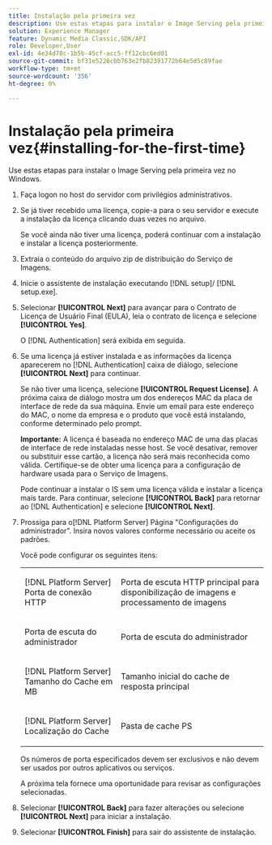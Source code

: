 ```yaml
---
title: Instalação pela primeira vez
description: Use estas etapas para instalar o Image Serving pela primeira vez no Windows.
solution: Experience Manager
feature: Dynamic Media Classic,SDK/API
role: Developer,User
exl-id: 4e34d78c-1b5b-45cf-acc5-ff12cbc6ed01
source-git-commit: bf31e5226cbb763e2fb82391772b64e5d5c89fae
workflow-type: tm+mt
source-wordcount: '356'
ht-degree: 0%

---
```


# Instalação pela primeira vez{#installing-for-the-first-time}

Use estas etapas para instalar o Image Serving pela primeira vez no Windows.

1. Faça logon no host do servidor com privilégios administrativos.
1. Se já tiver recebido uma licença, copie-a para o seu servidor e execute a instalação da licença clicando duas vezes no arquivo.

   Se você ainda não tiver uma licença, poderá continuar com a instalação e instalar a licença posteriormente.

1. Extraia o conteúdo do arquivo zip de distribuição do Serviço de Imagens.
1. Inicie o assistente de instalação executando [!DNL setup]/ [!DNL setup.exe].
1. Selecionar **[!UICONTROL Next]** para avançar para o Contrato de Licença de Usuário Final (EULA), leia o contrato de licença e selecione **[!UICONTROL Yes]**.

   O [!DNL Authentication] será exibida em seguida.
1. Se uma licença já estiver instalada e as informações da licença aparecerem no [!DNL Authentication] caixa de diálogo, selecione **[!UICONTROL Next]** para continuar.

   Se não tiver uma licença, selecione **[!UICONTROL Request License]**. A próxima caixa de diálogo mostra um dos endereços MAC da placa de interface de rede da sua máquina. Envie um email para este endereço do MAC, o nome da empresa e o produto que você está instalando, conforme determinado pelo prompt.

   **Importante:** A licença é baseada no endereço MAC de uma das placas de interface de rede instaladas nesse host. Se você desativar, remover ou substituir esse cartão, a licença não será mais reconhecida como válida. Certifique-se de obter uma licença para a configuração de hardware usada para o Serviço de Imagens.

   Pode continuar a instalar o IS sem uma licença válida e instalar a licença mais tarde. Para continuar, selecione **[!UICONTROL Back]** para retornar ao [!DNL Authentication] e selecione **[!UICONTROL Next]**.
1. Prossiga para o[!DNL Platform Server] Página &quot;Configurações do administrador&quot;. Insira novos valores conforme necessário ou aceite os padrões.

   Você pode configurar os seguintes itens:

   <table id="table_AA5D7674BBBE4AD4B373066AEF413FFD"> 
   <tbody> 
   <tr> 
      <td> <p> [!DNL Platform Server] Porta de conexão HTTP </p> </td>
      <td> <p>Porta de escuta HTTP principal para disponibilização de imagens e processamento de imagens </p> </td>
   </tr> 
   <tr> 
      <td> <p> Porta de escuta do administrador </p> </td>
      <td> <p>Porta de escuta do administrador </p> </td>
   </tr> 
   <tr> 
      <td> <p> [!DNL Platform Server] Tamanho do Cache em MB </p> </td>
      <td> <p>Tamanho inicial do cache de resposta principal </p> </td>
   </tr>
   <tr> 
      <td> <p> [!DNL Platform Server] Localização do Cache </p> </td>
      <td> <p>Pasta de cache PS </p> </td>
   </tr>
   </tbody>
   </table>

   Os números de porta especificados devem ser exclusivos e não devem ser usados por outros aplicativos ou serviços.

   A próxima tela fornece uma oportunidade para revisar as configurações selecionadas.

1. Selecionar **[!UICONTROL Back]** para fazer alterações ou selecione **[!UICONTROL Next]** para iniciar a instalação.

1. Selecionar **[!UICONTROL Finish]** para sair do assistente de instalação.
